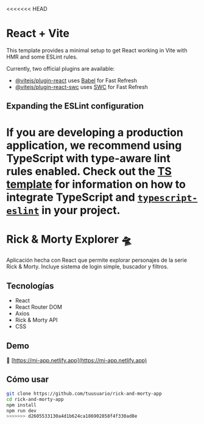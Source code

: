<<<<<<< HEAD
# React + Vite

This template provides a minimal setup to get React working in Vite with HMR and some ESLint rules.

Currently, two official plugins are available:

- [@vitejs/plugin-react](https://github.com/vitejs/vite-plugin-react/blob/main/packages/plugin-react) uses [Babel](https://babeljs.io/) for Fast Refresh
- [@vitejs/plugin-react-swc](https://github.com/vitejs/vite-plugin-react/blob/main/packages/plugin-react-swc) uses [SWC](https://swc.rs/) for Fast Refresh

## Expanding the ESLint configuration

If you are developing a production application, we recommend using TypeScript with type-aware lint rules enabled. Check out the [TS template](https://github.com/vitejs/vite/tree/main/packages/create-vite/template-react-ts) for information on how to integrate TypeScript and [`typescript-eslint`](https://typescript-eslint.io) in your project.
=======
# Rick & Morty Explorer 🛸

Aplicación hecha con React que permite explorar personajes de la serie Rick & Morty. Incluye sistema de login simple, buscador y filtros.

## Tecnologías
- React
- React Router DOM
- Axios
- Rick & Morty API
- CSS

## Demo
🔗 [https://mi-app.netlify.app](https://mi-app.netlify.app)

## Cómo usar
```bash
git clone https://github.com/tuusuario/rick-and-morty-app
cd rick-and-morty-app
npm install
npm run dev
>>>>>>> d2605533130a4d1b624ca186902858f4f330ad8e
